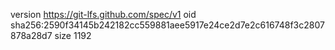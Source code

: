 version https://git-lfs.github.com/spec/v1
oid sha256:2590f34145b242182cc559881aee5917e24ce2d7e2c616748f3c2807878a28d7
size 1192
